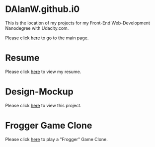 # DAlanW.github.i0

This is the location of my projects for my Front-End Web-Development Nanodegree with Udacity.com.

Please click [here](http://dalanw.github.io/) to go to the main page.

# Resume

Please click [here](http://dalanw.github.io/resume/) to view my resume.

# Design-Mockup

Please click [here](http://dalanw.github.io/design-mockup/) to view this project.

# Frogger Game Clone

Please click [here](http://dalanw.github.io/arcade-game/) to play a "Frogger" Game Clone.
